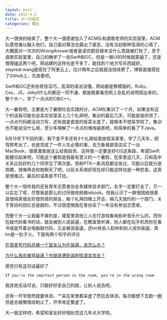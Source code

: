 ```yaml
---
layout: post
date: 2015-9-2
title: 大一的尾巴
categories: 瞎扯
---
```

大一很快的结束了，整个大一很感谢加入了ACM队和虞歌老师的实验室里，ACM队感觉难以融入他们，自己面对算法也露出了疲态，没有当初那种澎湃的心情了，大概面对一次次的WrongAnswer或者是读完题目根本没什么思路被打败了，至于虞歌实验室里，自己的确学了一些Swift和OC，但是一做UI的时候就蒙逼了，还是慢慢磕这两个吧，网站建的这样也差不多了，能找到个地方写东西就好，stayreal.wang是搭在了阿里云上，估计两年之后我就没钱续费了，博客直接搭在了Github上，先放着吧。

Swift和OC还有些奇技淫巧，高深的语法没懂。网站都是靠模版的，Ruby，Css，JS，Jekyll什么的都还一窍不通，都是跪着看完网上杂乱的说明搭出来的。整个大一，学了一点点的C和C++。

大一暑假吧，主要是为了暑期社会实践的分，ACM队集训了一个月，如果没有这个的话我可能也会呆实验室呆上几个礼拜吧，集训的最后几天，可能是我厌烦了，一点点代码都没动力写，还有就是食堂的饭菜太差了，就根本不想呆学校了。集训也不能说没什么用，至少多理解了一点点的堆栈链表吧，和简单的看了下Java。

8月13号下午回的家，剩下差不多还有3个礼拜给我放假呆家里，学了几天车，把驾照考出了，也是完成了一件人生必需的事，去万象城直营店买了一台MacBook，很感激我爸这么给我投资，这样我一定要走好iOS这条路，希望Swift能健壮起来吧，可能这个暑假是我最有意义的一个暑假，在家里这几天，只和高中关系比较好的几个同学见了两次面，但和PTK一条消息都没发过，可能以后就分道扬镳，很难再去和她聊天了吧，以前关系很好现在却只能这样也是一种悲哀，这真是很难过。最后的温柔是不打扰。

整个大一陪伴我的还有青年志愿者协会多媒体技术部门，名字一定要打全了，万一以后忘了呢，尽管我是那么的讨厌做视频做iebook，但我认识了一群很团结很善良很纯真很友好很热情的朋友，每个礼拜四晚上开会，隔几天就约的一个部门。关于青协的回忆总是甜的，不过很遗憾我在青协呆了一年没有参加志愿者。

而整个大一让我最不爽的是，寝室里其他三人在打游戏看电影听音乐什么的，而你在敲代码看书的话，就会被别人说装逼，在教室里听课，别人都在玩手机而你在看书或是开着台电脑敲代码，又会被说装逼，还tm有些人起哄和别人说你装逼，真tm是一肚子火。下面有两个知乎的评论

[在宿舍写代码总被一个室友认为在装逼，该怎么办？](http://www.zhihu.com/question/30362260)

[为什么我总被骂装逼？也就是遭到讽刺性语言攻击？](http://www.zhihu.com/question/22251192)

感觉只有这句话最好了

    If you're the smartest person in the room, you're in the wrong room

我其他无话可说，只能好好走自己的路，让别人说去吧。

还有一开学居然就要体测，艹呆在家里都呆虚了然后去体测，每次都想下去跑一圈但是总被懒惰给制止了，开学肯定要虚了。

大一就这样吧，希望和室友好好相处完这几年点大学吧。